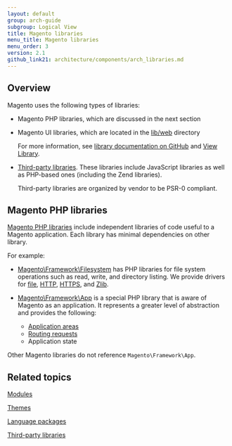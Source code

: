 ```yaml
---
layout: default
group: arch-guide
subgroup: Logical View
title: Magento libraries
menu_title: Magento libraries
menu_order: 3
version: 2.1
github_link21: architecture/components/arch_libraries.md
---
```


<h2 id="m2arch-libraries-overview">Overview</h2>
Magento uses the following types of libraries:

*	Magento PHP libraries, which are discussed in the next section
*	Magento UI libraries, which are located in the <a href="{{ site.mage2100url }}lib/web" target="_blank">lib/web</a> directory

	For more information, see <a href="{{ site.mage2100url }}lib/web/css/docs/source/README.md" target="_blank">library documentation on GitHub</a> and <a href="{{ site.gdeurl21 }}architecture/view/view-lib.html">View Library</a>.
	
*	<a href="{{ site.gdeurl21 }}architecture/archi_perspectives/third-party-libs.html">Third-party libraries</a>. These libraries include JavaScript libraries as well as PHP-based ones (including the Zend libraries).

	Third-party libraries are organized by vendor to be PSR-0 compliant.

<h2 id="m2arch-libraries-mage">Magento PHP libraries</h2>
<a href="{{ site.mage2100url }}lib/internal/Magento/Framework" target="_blank">Magento PHP libraries</a> include independent libraries of code useful to a Magento application. Each library has minimal dependencies on other library.

For example:

*	<a href="{{ site.mage2100url }}lib/internal/Magento/Framework/Filesystem" target="_blank">Magento\Framework\Filesystem</a> has PHP libraries for file system operations such as read, write, and directory listing. We provide drivers for <a href="{{ site.mage2100url }}lib/internal/Magento/Framework/Filesystem/Driver/File.php" target="_blank">file</a>, <a href="{{ site.mage2100url }}lib/internal/Magento/Framework/Filesystem/Driver/Http.php" target="_blank">HTTP</a>, <a href="{{ site.mage2100url }}lib/internal/Magento/Framework/Filesystem/Driver/Https.php" target="_blank">HTTPS</a>, and <a href="{{ site.mage2100url }}lib/internal/Magento/Framework/Filesystem/Driver/Zlib.php" target="_blank">Zlib</a>.



*	<a href="{{ site.mage2100url }}lib/internal/Magento/Framework/App" target="_blank">Magento\Framework\App</a> is a special PHP library that is aware of Magento as an application. It represents a greater level of abstraction and provides the following:

	* <a href="{{ site.gdeurl21 }}architecture/modules/mod_and_areas.html">Application areas</a>
	* <a href="{{ site.gdeurl21}}extension-dev-guide/routing.html">Routing requests</a>
	* Application state

<div class="bs-callout bs-callout-info" id="info">
  <p>Other Magento libraries do not reference <code>Magento\Framework\App</code>.</p>
</div>

<h2 id="m2arch-related">Related topics</h2>


<a href="{{ site.gdeurl21 }}architecture/archi_perspectives/components/modules/mod_intro.html">Modules</a>

<a href="{{ site.gdeurl21 }}architecture/archi_perspectives/components/arch_themes.html">Themes</a>

<a href="{{ site.gdeurl21 }}architecture/archi_perspectives/components/arch_translations.html">Language packages</a>


<a href="{{ site.gdeurl21 }}architecture/archi_perspectives/third-party-libs.html">Third-party libraries</a>
